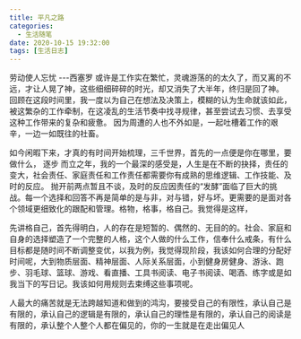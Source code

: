 ```yaml
---
title: 平凡之路
categories:
  - 生活随笔
date: 2020-10-15 19:32:00
tags: [生活日志]
---
```


劳动使人忘忧 ---西塞罗
或许是工作实在繁忙，灵魂游荡的的太久了，而又离的不远，才让人晃了神，这些细细碎碎的时光，却又消失了大半年，终归是回了神。
回顾在这段时间里，我一度以为自己在想法及决策上，模糊的认为生命就该如此，被这繁杂的工作牵制，在这凌乱的生活节奏中找寻规律，甚至尝试去习惯、去享受这种工作带来的复杂和疲惫。 因为周遭的人也不外如是，一起吐槽着工作的艰辛，一边一如既往的社畜。

如今闲暇下来，才真的有时间开始梳理，三千世界，首先的一点便是你在哪里，要做什么， 逐步 而立之年，我的一个最深的感受是，人生是在不断的抉择，责任的变大，社会责任、家庭责任和工作责任都需要你有成熟的思维逻辑、工作技能、及时的反应。 抛开前两点暂且不谈，及时的反应因责任的“发酵”面临了巨大的挑战。每一个选择和回答不再是简单的是与非，对与错，好与坏。更需要的是面对各个领域更细致化的跟配和管理。格物，格事，格自己。我觉得是这样，

先讲格自己，首先得明白，人的存在是短暂的、偶然的、无目的的。社会、家庭和自身的选择塑造了一个完整的人格，这个人做的什么工作，信奉什么戒条，有什么目标都是随时间不断调整变优，以我为例，我觉得现阶段，我该如何合理的分配好时间呢，大到物质层面、精神层面、人际关系层面，小到健身房健身、游泳、跑步、羽毛球、篮球、游戏、看直播、工具书阅读、电子书阅读、喝酒、练字或是如我当下的写日记。我该如何用规则去束缚这些事项呢。

人最大的痛苦就是无法跨越知道和做到的鸿沟，要接受自己的有限性，承认自己是有限的，承认自己的逻辑是有限的，承认自己的理性是有限的，承认自己的阅读是有限的，承认整个人整个人都在偏见的，你的一生就是在走出偏见人
